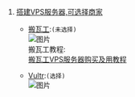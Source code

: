 1. [搭建VPS服务器,可选择商家](https://ssr.tools/55)
	- [搬瓦工](https://bwh88.net/index.php):`(未选择)`  
![图片](http://chuantu.xyz/t6/741/1605515862x1031866013.png)  
搬瓦工教程:  
[搬瓦工VPS服务器购买及用教程](https://ssr.tools/208)  

	- [Vultr](https://www.vultr.com/):`(选择)`  
![图片](http://chuantu.xyz/t6/741/1605515510x1700338641.png)
